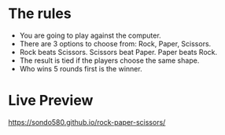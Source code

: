 # The rules

- You are going to play against the computer.
- There are 3 options to choose from: Rock, Paper, Scissors.
- Rock beats Scissors. Scissors beat Paper. Paper beats Rock.
- The result is tied if the players choose the same shape.
- Who wins 5 rounds first is the winner.

# Live Preview

https://sondo580.github.io/rock-paper-scissors/
